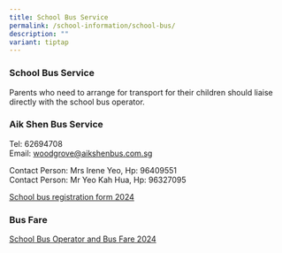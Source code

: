 ```yaml
---
title: School Bus Service
permalink: /school-information/school-bus/
description: ""
variant: tiptap
---
```

<h3>School Bus Service</h3>
<p>Parents who need to arrange for transport for their children should liaise
directly with the school bus operator.</p>
<h3>Aik Shen Bus Service</h3>
<p>Tel: 62694708
<br>Email: <a href="mailto:woodgrove@aikshenbus.com.sg" rel="noopener noreferrer nofollow" target="_blank">woodgrove@aikshenbus.com.sg</a>
</p>
<p>Contact Person: Mrs Irene Yeo, Hp: 96409551
<br>Contact Person: Mr Yeo Kah Hua, Hp: 96327095</p>
<p><a href="/files/School%20Bus/woodgrove_school%20bus%20registration%20form%202024.pdf" rel="noopener noreferrer nofollow" target="_blank">School bus registration form 2024</a>
</p>
<h3>Bus Fare</h3>
<p><a href="/files/School%20Bus/school%20bus%20operator%20awarded%20and%20bus%20fare%202024-2025.pdf" rel="noopener noreferrer nofollow" target="_blank">School Bus Operator and Bus Fare 2024</a>
</p>